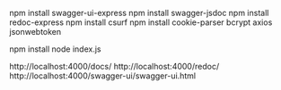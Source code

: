npm install swagger-ui-express
npm install swagger-jsdoc
npm install redoc-express
npm install csurf
npm install cookie-parser bcrypt axios jsonwebtoken


npm install
node index.js

http://localhost:4000/docs/
http://localhost:4000/redoc/
http://localhost:4000/swagger-ui/swagger-ui.html